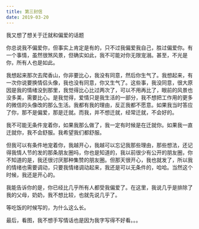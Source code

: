 ```yaml
---
title: 第三封信
date: 2019-03-20
---
```




我又想了想关于迁就和偏爱的话题

你总说我不偏爱你，但事实上肯定是有的，只不过我偏爱我自己，胜过偏爱你。有一个事情，虽然很煞风景，但确实如此，我不可能对你无限宠溺。甚至，不光是你，所有人也是如此。

我想起来那次去爬香山，你非要比心，我没有同意，然后你生气了。我想起来，有一次你说要换情侣头像，我也没有同意，你又生气了。这些事，我没同意，很大原因是我的情绪没到那里，我觉得比心比过两次了，可以不用再比了，眼前的风景也没多美，需要比心。是我觉得，爱情只是我生活的一部分，我不想把工作用的更多的微信的头像改的那么生活。我都有我的理由，反正我都不愿意。如果我当时答应了你，那不是偏爱，那是迁就。而我，并不想迁就，经常迁就，不会好的。

我不可能无条件宠着你，如果我那么做了，我一定有时候是在迁就你。如果我一直迁就你，我不会舒服。我希望我们都舒服。

但我可以有条件地宠着你，我越开心，我越可以忘记我那些理由，那些想法，还记得我情人节的发的那条朋友圈吗，你也是知道的，我以前很少有公开的朋友圈，你不知道的是，我还很讨厌那种集赞的朋友圈。但那天很开心，我也就发了，所以我的情绪也需要调动，只要我情绪调动起来，我还是可以无条件的，哈哈。当然这个时候，我还是开心的。

我能告诉你的是，你已经比几乎所有人都受我偏爱了。在这里，我说几乎是排除了我的父母，奶奶，我不想比较，也就先说几乎了。

等吃饭的时候写的，为什么这么长。

最后，看图，我不想手写情话也是因为我字写得不好看。。。
